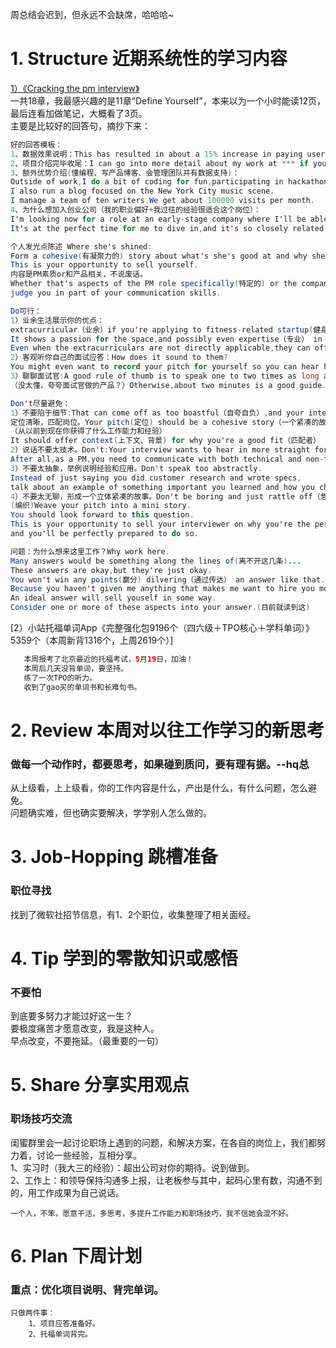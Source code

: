 周总结会迟到，但永远不会缺席，哈哈哈~</br>
# 1. Structure 近期系统性的学习内容
[1）《Cracking the pm interview》]()</br>
一共18章，我最感兴趣的是11章“Define Yourself”，本来以为一个小时能读12页，最后连看加做笔记，大概看了3页。</br>
主要是比较好的回答句，摘抄下来：</br>
```Java
好的回答模板：
1、数据效果说明：This has resulted in about a 15% increase in paying users.
2、项目介绍完毕收尾：I can go into more detail about my work at *** if you'd like.
3、额外优势介绍(懂编程、写产品博客、会管理团队并有数据支持)：
Outside of work,I do a bit of coding for fun,participating in hackathons.
I also run a blog focused on the New York City music scene.
I manage a team of ten writers.We get about 100000 visits per month.
4、为什么想加入创业公司（我的职业偏好+我过往的经验很适合这个岗位）：
I'm looking now for a role at an early-stage company where I'll be able to take a single product from conception to launch. 
It's at the perfect time for me to dive in,and it's so closely related to the personalization work I'm doing right now.
```
```Java
个人发光点陈述 Where she's shined: 
Form a cohesive(有凝聚力的) story about what's she's good at and why she loves being a PM.
This is your opportunity to sell yourself.
内容是PM素质or和产品相关，不说废话。
Whether that's aspects of the PM role specifically(特定的) or the company's product.
judge you in part of your communication skills.

Do可行：
1）业余生活展示你的优点：
extracurricular（业余）if you're applying to fitness-related startup(健身),that's a good thing to mention.
It shows a passion for the space,and possibly even expertise（专业） in it.
Even when the extracurriculars are not directly applicable,they can often show initiative(主动性) and leadership（领导力）.
2）客观听你自己的面试应答：How does it sound to them?
You might even want to record your pitch for yourself so you can hear how it sounds.
3）聊聊面试官:A good rule of thumb is to speak one to two times as long as your interviewer did,if she introduced herself.
（没太懂，夸夸面试官做的产品？）Otherwise,about two minutes is a good guide.

Don't尽量避免：
1）不要陷于细节:That can come off as too boastful（自夸自负）,and your interviewer might even got lost in all the details.
定位清晰，匹配岗位。Your pitch(定位) should be a cohesive story（一个紧凑的故事） that how(是不是What) you got from then to now.
（从以前到现在你获得了什么工作能力和经验） 
It should offer context(上下文、背景) for why you're a good fit（匹配者） for the job.
2）说话不要太技术。Don't:Your interview wants to hear in more straight forward language why that work was important.
After all,as a PM,you need to communicate with both technical and non-technical people.
3）不要太抽象，举例说明经验和应用。Don't speak too abstractly.
Instead of just saying you did customer research and wrote specs,
talk about an example of something important you learned and how you changed the product based on that.
4）不要太无聊，形成一个立体紧凑的故事。Don't be boring and just rattle off（急促背诵） a bunch of facts about yourself.
(编织)Weave your pitch into a mini story.
You should look forward to this question.
This is your opportunity to sell your interviewer on why you're the perfect candidate,
and you'll be perfectly prepared to do so.
```
```Java
问题：为什么想来这里工作？Why work here.
Many answers would be something along the lines of(离不开这几条)...
These answers are okay,but they're just okay.
You won't win any points(赢分) dilvering（通过传达） an answer like that.
Because you haven't given me anything that makes me want to hire you more.(激发雇佣你的欲望)
An ideal answer will sell youself in some way.
Consider one or more of these aspects into your answer.(目前就读到这)
```

[2）小站托福单词App《完整强化包9196个（四六级＋TPO核心＋学科单词）》5359个（本周新背1316个，上周2619个）]
```Java
   本周报考了北京最近的托福考试，5月19日，加油！
   本周后几天没背单词，要坚持。
   练了一次TPO的听力。
   收到了gao买的单词书和长难句书。
```
# 2. Review 本周对以往工作学习的新思考
### 做每一个动作时，都要思考，如果碰到质问，要有理有据。--hq总
从上级看，上上级看，你的工作内容是什么，产出是什么，有什么问题，怎么避免。</br>
问题确实难，但也确实要解决，学学别人怎么做的。</br>

# 3. Job-Hopping 跳槽准备
### 职位寻找
找到了微软社招节信息，有1、2个职位，收集整理了相关面经。</br>

# 4. Tip 学到的零散知识或感悟
### 不要怕
到底要多努力才能过好这一生？</br>
要极度痛苦才愿意改变，我是这种人。</br>
早点改变，不要拖延。（最重要的一句）</br>

# 5. Share 分享实用观点
### 职场技巧交流
闺蜜群里会一起讨论职场上遇到的问题，和解决方案，在各自的岗位上，我们都努力着，讨论一些经验，互相分享。</br>
1、实习时（我大三的经验）：超出公司对你的期待。说到做到。</br>
2、工作上：和领导保持沟通多上报，让老板参与其中，起码心里有数，沟通不到的，用工作成果为自己说话。</br>
```
一个人，不笨，愿意干活，多思考，多提升工作能力和职场技巧，我不信她会混不好。
```

# 6. Plan 下周计划
### 重点：优化项目说明、背完单词。
```
只做两件事：
    1、项目应答准备好。
    2、托福单词背完。
```
